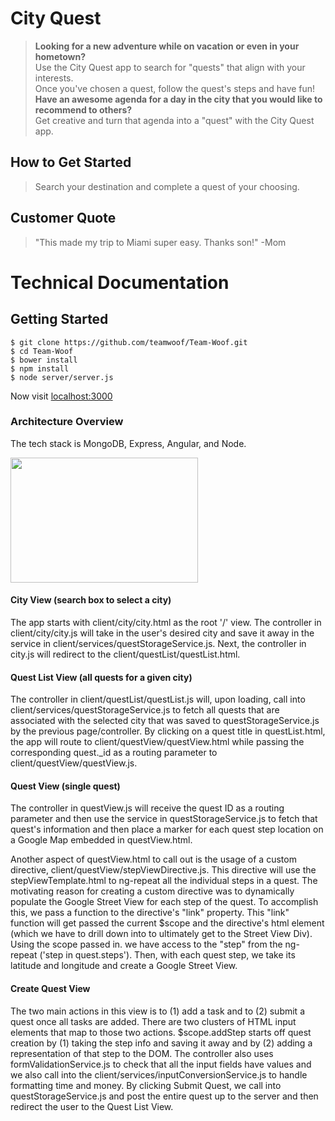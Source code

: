 # City Quest #
  > **Looking for a new adventure while on vacation or even in your hometown?**  
  > Use the City Quest app to search for "quests" that align with your interests.  
  > Once you've chosen a quest, follow the quest's steps and have fun!  
  > **Have an awesome agenda for a day in the city that you would like to recommend to others?**  
  > Get creative and turn that agenda into a "quest" with the City Quest app.

## How to Get Started ##
  > Search your destination and complete a quest of your choosing.

## Customer Quote ##
  > "This made my trip to Miami super easy. Thanks son!" -Mom

# Technical Documentation

## Getting Started

```
$ git clone https://github.com/teamwoof/Team-Woof.git
$ cd Team-Woof
$ bower install
$ npm install
$ node server/server.js
```

Now visit [localhost:3000](http://localhost:3000/)

### Architecture Overview

The tech stack is MongoDB, Express, Angular, and Node.

<img src="https://i.ytimg.com/vi/Jh0er2pRcq8/maxresdefault.jpg" height="200" width="300">

#### City View (search box to select a city)

The app starts with client/city/city.html as the root '/' view.
The controller in client/city/city.js will take in the user's desired city
and save it away in the service in client/services/questStorageService.js.
Next, the controller in city.js will redirect to the client/questList/questList.html.

#### Quest List View (all quests for a given city)

The controller in client/questList/questList.js will, upon loading, call into
client/services/questStorageService.js to fetch all quests that are
associated with the selected city that was saved to questStorageService.js
by the previous page/controller.  By clicking on a quest title in
questList.html, the app will route to client/questView/questView.html while passing
the corresponding quest._id as a routing parameter to client/questView/questView.js.

#### Quest View (single quest)

The controller in questView.js will receive the quest ID as a routing
parameter and then use the service in questStorageService.js to fetch
that quest's information and then place a marker for each quest step location
on a Google Map embedded in questView.html.

Another aspect of questView.html to call out is the usage of a custom directive,
client/questView/stepViewDirective.js.  This directive will use
the stepViewTemplate.html to ng-repeat all the individual steps in a quest.
The motivating reason for creating a custom directive was to dynamically
populate the Google Street View for each step of the quest.
To accomplish this, we pass a function to the directive's "link" property.
This "link" function will get passed the current $scope and the
directive's html element (which we have to drill down into to ultimately
get to the Street View Div).  Using the scope passed in. we have access
to the "step" from the ng-repeat ('step in quest.steps').  Then, with
each quest step, we take its latitude and longitude and create
a Google Street View.

#### Create Quest View

The two main actions in this view is to (1) add a task and to (2) submit
a quest once all tasks are added.  There are two clusters of HTML input
elements that map to those two actions.  $scope.addStep starts off 
quest creation by (1) taking the step info and saving it away and
by (2) adding a representation of that step to the DOM.
The controller also uses formValidationService.js to check that 
all the input fields have values and we also call into the 
client/services/inputConversionService.js to handle formatting time and money.
By clicking Submit Quest, we call into questStorageService.js and 
post the entire quest up to the server and then redirect the user to the Quest List View.

